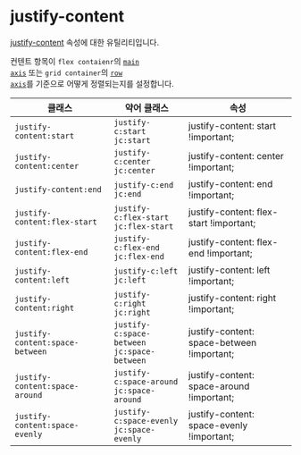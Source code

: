 # justify-content

[justify-content](https://developer.mozilla.org/ko/docs/Web/CSS/justify-content) 속성에 대한 유틸리티입니다.

컨텐트 항목이 <code>flex contaienr</code>의 [<code>main axis</code>](https://developer.mozilla.org/en-US/docs/Glossary/Main_Axis) 또는 <code>grid container</code>의 [<code>row axis</code>](https://developer.mozilla.org/en-US/docs/Glossary/Grid_Axis)를 기준으로 어떻게 정렬되는지를 설정합니다.

<table>
  <thead>
    <tr>
      <th scope="col">클래스</th>
      <th scope="col">약어 클래스</th>
      <th scope="col">속성</th>
    </tr>
  </thead>
  <tbody>
<tr>
  <td><code>justify-content:start</code></td>
  <td><code>justify-c:start</code><br><code>jc:start</code></td>
  <td><span class="code">justify-content: start !important;</span></td>
</tr>

<tr>
  <td><code>justify-content:center</code></td>
  <td><code>justify-c:center</code><br><code>jc:center</code></td>
  <td><span class="code">justify-content: center !important;</span></td>
</tr>

<tr>
  <td><code>justify-content:end</code></td>
  <td><code>justify-c:end</code><br><code>jc:end</code></td>
  <td><span class="code">justify-content: end !important;</span></td>
</tr>

<tr>
  <td><code>justify-content:flex-start</code></td>
  <td><code>justify-c:flex-start</code><br><code>jc:flex-start</code></td>
  <td><span class="code">justify-content: flex-start !important;</span></td>
</tr>

<tr>
  <td><code>justify-content:flex-end</code></td>
  <td><code>justify-c:flex-end</code><br><code>jc:flex-end</code></td>
  <td><span class="code">justify-content: flex-end !important;</span></td>
</tr>

<tr>
  <td><code>justify-content:left</code></td>
  <td><code>justify-c:left</code><br><code>jc:left</code></td>
  <td><span class="code">justify-content: left !important;</span></td>
</tr>

<tr>
  <td><code>justify-content:right</code></td>
  <td><code>justify-c:right</code><br><code>jc:right</code></td>
  <td><span class="code">justify-content: right !important;</span></td>
</tr>

<tr>
  <td><code>justify-content:space-between</code></td>
  <td><code>justify-c:space-between</code><br><code>jc:space-between</code></td>
  <td><span class="code">justify-content: space-between !important;</span></td>
</tr>

<tr>
  <td><code>justify-content:space-around</code></td>
  <td><code>justify-c:space-around</code><br><code>jc:space-around</code></td>
  <td><span class="code">justify-content: space-around !important;</span></td>
</tr>

<tr>
  <td><code>justify-content:space-evenly</code></td>
  <td><code>justify-c:space-evenly</code><br><code>jc:space-evenly</code></td>
  <td><span class="code">justify-content: space-evenly !important;</span></td>
</tr>

  </tbody>

</table>
